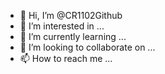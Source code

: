 - 👋 Hi, I’m @CR1102Github
- 👀 I’m interested in ...
- 🌱 I’m currently learning ...
- 💞️ I’m looking to collaborate on ...
- 📫 How to reach me ...

<!---
CR1102Github/CR1102Github is a ✨ special ✨ repository because its `README.md` (this file) appears on your GitHub profile.
You can click the Preview link to take a look at your changes.
--->
